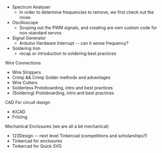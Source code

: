 

* Spectrum Analyser
  * In order to determine frequencies to remove, we first check out the noise.
* Oscilloscope
  * Scoping out the PWM signals, and creating are own custom code for non-standard servos
* Signal Generator
  * Arduino Hardware Interrupt -- can it sense frequency?
* Soldering Iron
  * recap or introduction to soldering best practices

Wire Connections
* Wire Strippers
* Crimp && Crimp Solder methods and advantages
* Wire Cutters
* Solderless Protoboarding, intro and best practices
* (Soldering) Protoboarding, intro and best practices

CAD For circuit design
* KiCAD
* Fritzing

Mechanical Enclosures (we are all a bit mechanical)
* 123Design -- next level Tinkercad (competitions and scholarships?)
* Tinkercad for enclosures
* Tinkercad for Quick SVG
